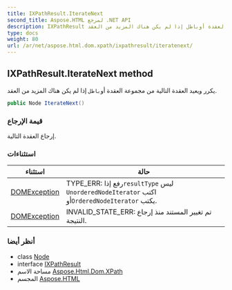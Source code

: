 ```yaml
---
title: IXPathResult.IterateNext
second_title: Aspose.HTML لمرجع .NET API
description: IXPathResult طريقة. يكرر ويعيد العقدة التالية من مجموعة العقدة أوباطل إذا لم يكن هناك المزيد من العقد.
type: docs
weight: 80
url: /ar/net/aspose.html.dom.xpath/ixpathresult/iteratenext/
---
```

## IXPathResult.IterateNext method

يكرر ويعيد العقدة التالية من مجموعة العقدة أو`باطل` إذا لم يكن هناك المزيد من العقد.

```csharp
public Node IterateNext()
```

### قيمة الإرجاع

إرجاع العقدة التالية.

### استثناءات

| استثناء | حالة |
| --- | --- |
| [DOMException](../../../aspose.html.dom/domexception/) | TYPE_ERR: رفع إذا`resultType` ليس `UnorderedNodeIterator` اكتب أو`OrderedNodeIterator` يكتب. |
| [DOMException](../../../aspose.html.dom/domexception/) | INVALID_STATE_ERR: تم تغيير المستند منذ إرجاع النتيجة. |

### أنظر أيضا

* class [Node](../../../aspose.html.dom/node/)
* interface [IXPathResult](../)
* مساحة الاسم [Aspose.Html.Dom.XPath](../../ixpathresult/)
* المجسم [Aspose.HTML](../../../)


